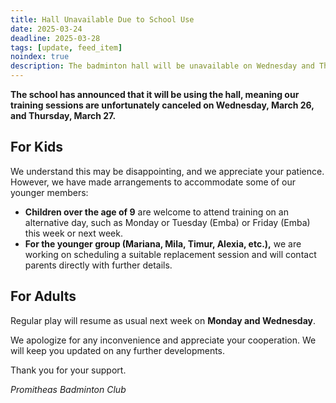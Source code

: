 ```yaml
---
title: Hall Unavailable Due to School Use
date: 2025-03-24
deadline: 2025-03-28
tags: [update, feed_item]
noindex: true
description: The badminton hall will be unavailable on Wednesday and Thursday due to school use. Alternative options are available for some groups.
---
```


**The school has announced that it will be using the hall, meaning our training sessions are unfortunately canceled on Wednesday, March 26, and Thursday, March 27.**

## For Kids

We understand this may be disappointing, and we appreciate your patience. However, we have made arrangements to accommodate some of our younger members:

- **Children over the age of 9** are welcome to attend training on an alternative day, such as Monday or Tuesday (Emba) or Friday (Emba) this week or next week.
- **For the younger group (Mariana, Mila, Timur, Alexia, etc.),** we are working on scheduling a suitable replacement session and will contact parents directly with further details.

## For Adults

Regular play will resume as usual next week on **Monday and Wednesday**.

We apologize for any inconvenience and appreciate your cooperation. We will keep you updated on any further developments.

Thank you for your support.

*Promitheas Badminton Club*
